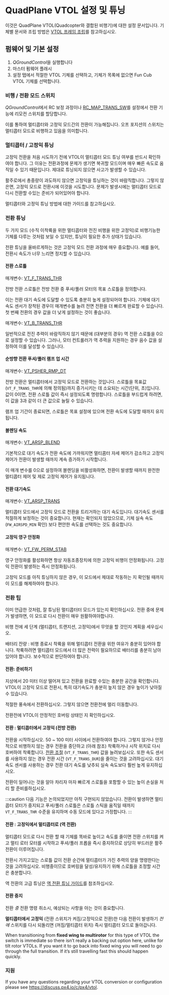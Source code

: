 # QuadPlane VTOL 설정 및 튜닝

이것은 QuadPlane VTOL(Quadcopter와 결합된 비행기)에 대한 설정 문서입니다. 기체별 문서와 조립 방법은 [VTOL 프레임 조립](../frames_vtol/README.md)를 참고하십시오.

## 펌웨어 및 기본 설정

1. *QGroundControl*을 실행합니다
2. 마스터 펌웨어 플래시
3. 설정 탭에서 적절한 VTOL 기체를 선택하고, 기체가 목록에 없으면 Fun Cub VTOL 기체를 선택합니다.

### 비행 / 전환 모드 스위치 

*QGroundControl*에서 RC 보정 과정이나 [RC_MAP_TRANS_SW](../advanced_config/parameter_reference.md#RC_MAP_TRANS_SW)를 설정에서 전환 기능에 리모컨 스위치를 할당합니다.

이를 통하여 멀티콥터와 고정익 모드간의 전환이 가능해집니다. 오프 포지션의 스위치는 멀티콥터 모드로 비행하고 있음을 의미합니다.

### 멀티콥터 / 고정익 튜닝

고정익 전환을 처음 시도하기 전에 VTOL이 멀티콥터 모드 튜닝 여부를 반드시 확인하여야 합니다. 그 이유는 전환과정에 문제가 생기면 복귀할 모드이며 매우 빠른 속도로 움직일 수 있기 때문입니다. 제대로 튜닝되지 않으면 사고가 발생할 수 있습니다.

활주로에서 총중량이 과도하지 않으면 고정익을 튜닝하는 것이 바람직합니다. 그렇지 않은면, 고정익 모드로 전환시에 이것을 시도합니다. 문제가 발생시에는 멀티콥터 모드로 다시 전환할 수있는 준비가 되어있어야 합니다.

멀티콥터와 고정익 튜닝 방법에 대한 가이드를 참고하십시오.

### 전환 튜닝

두 가지 모드 (수직 이착륙을 위한 멀티콥터와 전진 비행을 위한 고정익)로 비행기능한 기체를 다루는 것처럼 보일 수 있지만, 튜닝이 필요한 추가 상태가 있습니다.

전환 튜닝을 올바르게하는 것은 고정익 모드 전환 과정에 매우 중요합니다. 예를 들어, 전환시 속도가 너무 느리면 정지할 수 있습니다.

<span id="transition_throttle"></span>

#### 전환 스로틀

매개변수: [VT_F_TRANS_THR](../advanced_config/parameter_reference.md#VT_F_TRANS_THR)

전방 전환 스로틀은 전방 전환 중 푸셔/풀러 모터의 목표 스로틀을 정의합니다.

이는 전환 대기 속도에 도달할 수 있도록 충분히 높게 설정되어야 합니다. 기체에 대기 속도 센서가 장착된 경우이 매개변수를 늘려 전면 전환을 더 빠르게 완료할 수 있습니다. 첫 번째 전환의 경우 값을 더 낮게 설정하는 것이 좋습니다.

매개변수: [VT_B_TRANS_THR](../advanced_config/parameter_reference.md#VT_B_TRANS_THR)

일반적으로 전진 추력이 바람직하지 않기 때문에 (대부분의 경우) 역 전환 스로틀을 0으로 설정할 수 있습니다. 그러나, 모터 컨트롤러가 역 추력을 지원하는 경우 음수 값을 설정하여 이를 달성할 수 있습니다.

#### 순방향 전환 푸셔/풀러 램프 업 시간

매개변수: [VT_PSHER_RMP_DT](../advanced_config/parameter_reference.md#VT_PSHER_RMP_DT)

전방 전환은 멀티콥터에서 고정익 모드로 전환하는 것입니다. 스로틀을 목표값(`VT_F_TRANS_THR`에 의해 정의됨)까지 증가시키는 데 소요되는 시간(단위, 초)입니다. 값이 0이면, 전환 스로틀 값이 즉시 설정되도록 명령합니다. 스로틀을 부드럽게 하려면, 이 값을 3과 같이 더 큰 값으로 늘릴 수 있습니다.

램프 업 기간이 종료되면, 스로틀은 목표 설정에 있으며 전환 속도에 도달할 때까지 유지됩니다.

#### 블렌딩 속도

매개변수: [VT_ARSP_BLEND](../advanced_config/parameter_reference.md#VT_ARSP_BLEND)

기본적으로 대기 속도가 전환 속도에 가까워지면 멀티콤터 자세 제어가 감소하고 고정익 제어가 전환이 발생할 때까지 계속 증가하기 시작합니다.

이 매개 변수를 0으로 설정하여 블렌딩을 비활성화하면, 전환이 발생할 때까지 완전한 멀티콥터 제어 및 제로 고정익 제어가 유지됩니다.

#### 전환 대기속도

매개변수: [VT_ARSP_TRANS](../advanced_config/parameter_reference.md#VT_ARSP_TRANS)

멀티콥터 모드에서 고정익 모드로 전환을 트리거하는 대기 속도입니다. 대기속도 센서를 적절하게 보정하는 것이 중요합니다. 현재는 확인되지 않았으므로, 기체 실속 속도(`FW_AIRSPD_MIN` 확인) 보다 편안한 속도를 선택하는 것도 중요합니다.

#### 고정익 영구 안정화

매개변수: [VT_FW_PERM_STAB](../advanced_config/parameter_reference.md#VT_FW_PERM_STAB)

영구 안정화를 활성화하면 항상 자동조종장치에 의한 고정익 비행이 안정화됩니다. 고정익 전환이 발생하는 즉시 안정화됩니다.

고정익 모드를 아직 튜닝하지 않은 경우, 이 모드에서 제대로 작동하는 지 확인될 때까지 이 모드를 해제하여야 합니다.

<span id="transitioning_tips"></span>

### 전환 팁

이미 언급한 것처럼, 잘 튜닝된 멀티콥터터 모드가 있는지 확인하십시오. 전환 중에 문제가 발생하면, 이 모드로 다시 전환이 매우 원활하여야합니다.

비행 전에 세 단계 (멀티콥터, 트랜지션, 고정익)에서 무엇을 할 것인지 계획을 세우십시오.

배터리 잔량 : 비행 종료시 착륙을 위해 멀티콥터 전환을 위한 여유가 충분히 있어야 합니다. 착륙하려면 멀티콥터 모드에서 더 많은 전력이 필요하므로 배터리를 충분히 남아 있어야 합니다. 보수적으로 판단하여야 합니다.

#### 전환: 준비하기

지상에서 20 미터 이상 떨어져 있고 전환을 완료할 수있는 충분한 공간을 확인합니다. VTOL이 고정익 모드로 전환시, 특히 대기속도가 충분히 높지 않은 경우 높이가 낮아질 수 있습니다.

적절한 풍속에서 전환하십시오. 그렇지 않으면 전환전에 멀리 이동합니다.

전환전에 VTOL이 안정적인 호버링 상태인 지 확인하십시오.

#### 전환 : 멀티콥터에서 고정익 (전방 전환)

전환을 시작하십시오. 50 ~ 100 미터 사이에서 전환하여야 합니다. 그렇지 않거나 안정적으로 비행하지 않는 경우 전환을 중단하고 (아래 참조) 착륙하거나 시작 위치로 다시 호버하여 착륙합니다. [전환 조절](#transition_throttle) (`VT_F_TRANS_THR`) 값을 늘려보십시오. 또한 속도 센서를 사용하지 않는 경우 전환 시간 (`VT_F_TRANS_DUR`)을 줄이는 것을 고려하십시오. 대기 속도 센서를 사용하는 경우 전환 대기 속도를 낮추되 실속 속도보다 훨씬 높게 유지하십시오.

전환이 일어나는 것을 알아 차리자 마자 빠르게 스로틀을 포함할 수 있는 높이 손실을 처리 할 준비를하십시오.

:::caution
다음 기능은 논의되었지만 아직 구현되지 않았습니다. 전환이 발생하면 멀티콥터 모터가 중지되고 푸셔/풀러 스로틀은 스로틀 스틱을 움직일 때까지 `VT_F_TRANS_THR` 수준을 유지하며 수동 모드에 있다고 가정합니다.
:::

#### 전환 : 고정익에서 멀티콥터로 (역 전환)

멀티콥터 모드로 다시 전환 할 때 기체를 똑바로 높이고 속도를 줄이면 전환 스위치를 켜고 멀티 로터 모터를 시작하고 푸셔/풀러 프롭을 즉시 중지하므로 상당히 부드러운 활주 전환이 이루어집니다.

전환시 가지고있는 스로틀 값이 전환 순간에 멀티콥터가 가진 추력의 양을 명령한다는 것을 고려하십시오. 비행중이므로 호버링을 달성/유지하기 위해 스로틀을 조정할 시간은 충분합니다.

역 전환의 고급 튜닝은 [역 전환 튜닝 가이드](vtol_back_transition_tuning.md)를 참조하십시오.

<span id="aborting_a_transition"></span>

#### 전환 중지

전환 *중* 전환 명령 취소시, 예상되는 사항을 아는 것이 중요합니다.

**멀티콥터에서 고정익** (전환 스위치가 켜짐/고정익으로 전환)한 다음 전환이 발생하기 *전에* 스위치를 다시 되돌리면 (꺼짐/멀티콥터 위치) 즉시 멀티콥터 모드로 돌아갑니다.

When transitioning from **fixed wing to multirotor** for this type of VTOL the switch is immediate so there isn’t really a backing out option here, unlike for tilt rotor VTOLs. If you want it to go back into fixed wing you will need to go through the full transition. If it’s still travelling fast this should happen quickly.

### 지원

If you have any questions regarding your VTOL conversion or configuration please see <https://discuss.px4.io/c/px4/vtol>.